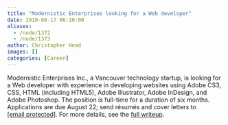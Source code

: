 ```yaml
---
title: "Modernistic Enterprises looking for a Web developer"
date: 2010-08-17 06:10:00
aliases:
  - /node/1372
  - /node/1373
author: Christopher Head
images: []
categories: [Career]
---
```


Modernistic Enterprises Inc., a Vancouver technology startup, is looking for a Web developer with experience in developing websites using Adobe CS3, CSS, HTML (including HTML5), Adobe Illustrator, Adobe InDesign, and Adobe Photoshop. The position is full-time for a duration of six months. Applications are due August 22; send résumés and cover letters to [\[email protected\]](/cdn-cgi/l/email-protection#04696b6061766a6d77706d672a6e6b6677446369656d682a676b69). For more details, see the [full writeup](/files/20100808-modernistic-web.pdf).
